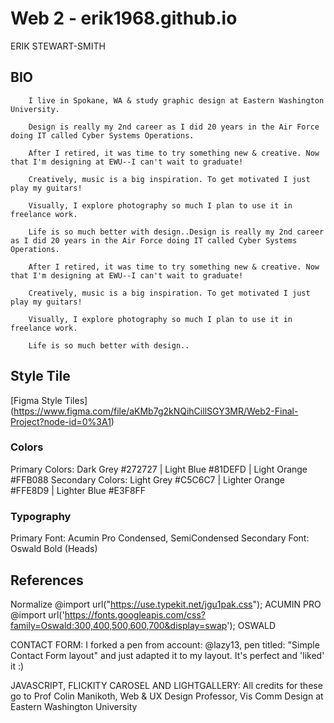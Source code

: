 # Web 2 - erik1968.github.io
ERIK STEWART-SMITH

## BIO

        I live in Spokane, WA & study graphic design at Eastern Washington University.

        Design is really my 2nd career as I did 20 years in the Air Force doing IT called Cyber Systems Operations.
        
        After I retired, it was time to try something new & creative. Now that I'm designing at EWU--I can't wait to graduate!
        
        Creatively, music is a big inspiration. To get motivated I just play my guitars!
        
        Visually, I explore photography so much I plan to use it in freelance work.
        
        Life is so much better with design..Design is really my 2nd career as I did 20 years in the Air Force doing IT called Cyber Systems Operations.
        
        After I retired, it was time to try something new & creative. Now that I'm designing at EWU--I can't wait to graduate!
        
        Creatively, music is a big inspiration. To get motivated I just play my guitars!
        
        Visually, I explore photography so much I plan to use it in freelance work.
        
        Life is so much better with design..

## Style Tile
[Figma Style Tiles]
(https://www.figma.com/file/aKMb7g2kNQihCillSGY3MR/Web2-Final-Project?node-id=0%3A1)

### Colors
Primary Colors: Dark Grey #272727 | Light Blue #81DEFD | Light Orange #FFB088
Secondary Colors: Light Grey #C5C6C7 | Lighter Orange #FFE8D9 | Lighter Blue #E3F8FF

### Typography
Primary Font: Acumin Pro Condensed, SemiCondensed 
Secondary Font: Oswald Bold (Heads)

## References
Normalize
@import url("https://use.typekit.net/jgu1pak.css"); ACUMIN PRO
@import url('https://fonts.googleapis.com/css?family=Oswald:300,400,500,600,700&display=swap'); OSWALD

CONTACT FORM: I forked a pen from account: @lazy13, pen titled: "Simple Contact Form layout" and just adapted it to my layout. It's perfect and 'liked' it :)

JAVASCRIPT, FLICKITY CAROSEL AND LIGHTGALLERY: All credits for these go to Prof Colin Manikoth, Web & UX Design Professor, Vis Comm Design at Eastern Washington University
